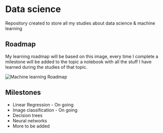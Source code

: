 # Data science
Repository created to store all my studies about data science &amp; machine learning

## Roadmap

My learning roadmap will be based on this image, every time I complete a milestone will be added to the topic a notebook with all the stuff I have learned during the studies of that topic. 


![Machine learning Roadmap](https://miro.medium.com/max/2796/0*QYxNNYh6W9jO1b_-.png)

## Milestones

* Linear Regression - On going
* Image classification - On going
* Decision trees
* Neural networks
* More to be added
